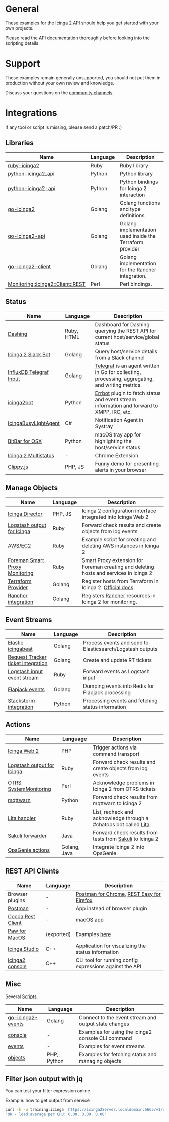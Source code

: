 # General

These examples for the [Icinga 2 API](https://www.icinga.com/docs/icinga2/latest/doc/12-icinga2-api/)
should help you get started with your own projects.

Please read the API documentation thoroughly before looking
into the scripting details.

# Support

These examples remain generally unsupported, you should not put them in
production without your own review and knowledge.

Discuss your questions on the [community channels](https://www.icinga.com/community/get-involved/).

# Integrations

If any tool or script is missing, please send a patch/PR :)

## Libraries

Name												| Language	| Description
------------------------------------------------------------------------------------------------|---------------|--------------------------------------------------------
[ruby-icinga2](https://github.com/bodsch/ruby-icinga2)                                          | Ruby          | Ruby library
[python-icinga2_api](https://github.com/KevinHonka/Icinga2_Python_API)                          | Python        | Python library
[python-icinga2-api](https://pypi.python.org/pypi/python-icinga2api)				| Python	| Python bindings for Icinga 2 interaction
[go-icinga2](https://github.com/xert/go-icinga2)						| Golang	| Golang functions and type definitions
[go-icinga2-api](https://github.com/lrsmith/go-icinga2-api/)					| Golang	| Golang implementation used inside the Terraform provider
[go-icinga2-client](https://github.com/Nexinto/go-icinga2-client)     | Golang  | Golang implementation for the Rancher integration.
[Monitoring::Icinga2::Client::REST](https://metacpan.org/release/THESEAL/Monitoring-Icinga2-Client-REST-2.0.0) | Perl | Perl bindings.

## Status

Name												| Language	| Description
------------------------------------------------------------------------------------------------|---------------|--------------------------------------------------------
[Dashing](https://github.com/icinga/dashing-icinga2)						| Ruby, HTML	| Dashboard for Dashing querying the REST API for current host/service/global status
[Icinga 2 Slack Bot](https://github.com/mlabouardy/icinga2-slack-bot) | Golang | Query host/service details from a [Slack](https://slack.com/) channel
[InfluxDB Telegraf Input](https://github.com/influxdata/telegraf/pull/2668)			| Golang	| [Telegraf](https://github.com/influxdata/telegraf) is an agent written in Go for collecting, processing, aggregating, and writing metrics.
[icinga2bot](https://github.com/reikoNeko/icinga2bot)						| Python	| [Errbot](http://errbot.io/en/latest/user_guide/setup.html) plugin to fetch status and event stream information and forward to XMPP, IRC, etc.
[IcingaBusyLightAgent](https://github.com/stdevel/IcingaBusylightAgent) 			| C#		| Notification Agent in Systray
[BitBar for OSX](https://getbitbar.com/plugins/Dev/Icinga2/icinga2.24m.py)			| Python	| macOS tray app for highlighting the host/service status
[Icinga 2 Multistatus](https://chrome.google.com/webstore/detail/icinga-multi-status/khabbhcojgkibdeipanmiphceeoiijal/related)	| - 	| Chrome Extension
[Clippy.js](clippy.js/)										| PHP, JS	| Funny demo for presenting alerts in your browser

## Manage Objects

Name												| Language	| Description
------------------------------------------------------------------------------------------------|---------------|--------------------------------------------------------
[Icinga Director](https://www.icinga.org/products/icinga-web-2-modules/) 			| PHP, JS	| Icinga 2 configuration interface integrated into Icinga Web 2
[Logstash output for Icinga](https://www.icinga.com/products/integrations/elastic/)             | Ruby          | Forward check results and create objects from log events
[AWS/EC2](aws-ec2/)										| Ruby		| Example script for creating and deleting AWS instances in Icinga 2
[Foreman Smart Proxy Monitoring](https://github.com/theforeman/smart_proxy_monitoring)		| Ruby		| Smart Proxy extension for Foreman creating and deleting hosts and services in Icinga 2
[Terraform Provider](https://github.com/hashicorp/terraform/pull/8306)				| Golang	| Register hosts from Terraform in Icinga 2. [Official docs](https://www.terraform.io/docs/providers/icinga2/index.html).
[Rancher integration](https://github.com/Nexinto/rancher-icinga)              | Golang  | Registers [Rancher](http://rancher.com/rancher/) resources in Icinga 2 for monitoring.

## Event Streams

Name												| Language	| Description
------------------------------------------------------------------------------------------------|---------------|--------------------------------------------------------
[Elastic icingabeat](https://github.com/icinga/icingabeat)					| Golang	| Process events and send to Elasticsearch/Logstash outputs
[Request Tracker ticket integration](https://github.com/bytemine/icinga2rt)			| Golang	| Create and update RT tickets
[Logstash input event stream](https://github.com/bobapple/logstash-input-icinga_eventstream)	| Ruby		| Forward events as Logstash input
[Flapjack events](https://github.com/sol1/flapjack-icinga2)					| Golang	| Dumping events into Redis for Flapjack processing
[Stackstorm integration](https://github.com/StackStorm-Exchange/stackstorm-icinga2)		| Python	| Processing events and fetching status information

## Actions

Name												| Language	| Description
------------------------------------------------------------------------------------------------|---------------|--------------------------------------------------------
[Icinga Web 2](https://www.icinga.com/products/icinga-web-2/)                                   | PHP           | Trigger actions via command transport
[Logstash output for Icinga](https://www.icinga.com/products/integrations/elastic/)             | Ruby          | Forward check results and create objects from log events
[OTRS SystemMonitoring](https://github.com/OTRS/SystemMonitoring)                               | Perl          | Acknowledge problems in Icinga 2 from OTRS tickets
[mqttwarn](https://github.com/jpmens/mqttwarn#icinga2)						| Python	| Forward check results from mqttwarn to Icinga 2
[Lita handler](https://github.com/tuxmea/lita-icinga2)						| Ruby		| List, recheck and acknowledge through a #chatops bot called [Lita](https://github.com/litaio/lita)
[Sakuli forwarder](http://sakuli.readthedocs.io/en/latest/forwarder-icinga2api/)			| Java		| Forward check results from tests from [Sakuli](https://github.com/ConSol/sakuli) to Icinga 2
[OpsGenie actions](https://www.opsgenie.com/docs/integrations/icinga2-integration)		| Golang, Java	| Integrate Icinga 2 into OpsGenie


## REST API Clients

Name												| Language	| Description
------------------------------------------------------------------------------------------------|---------------|--------------------------------------------------------
Browser plugins											| -		| [Postman for Chrome](https://www.getpostman.com), [REST Easy for Firefox](https://addons.mozilla.org/en-US/firefox/addon/rest-easy/?src=userprofile)
[Postman](https://www.getpostman.com/)                                                          | -             | App instead of browser plugin
[Cocoa Rest Client](https://github.com/mmattozzi/cocoa-rest-client)                             | -             | macOS app
[Paw for MacOS](https://paw.cloud)								| (exported)	| Examples [here](paw/)
[Icinga Studio](https://www.icinga.com/docs/icinga2/latest/doc/12-icinga2-api/#icinga-studio)	| C++	| Application for visualizing the status information
[icinga2 console](https://www.icinga.com/docs/icinga2/latest/doc/11-cli-commands/#cli-command-console)	| C++	| CLI tool for running config expressions against the API

## Misc

Several [Scripts](scripts/).

Name												| Language	| Description
------------------------------------------------------------------------------------------------|---------------|--------------------------------------------------------
[go-icinga2-events](go-icinga2-events/)								| Golang	| Connect to the event stream and output state changes
[console](scripts/console/)									| -		| Examples for using the icinga2 console CLI command
[events](scripts/events/)									| -		| Examples for event streams
[objects](scripts/objects/)									| PHP, Python	| Examples for fetching status and managing objects


## Filter json output with jq

You can test your filter expression online.

Example: how to get output from service

```sh
curl -k -u training:icinga 'https://icinga2Server.localdomain:5665/v1/objects/services?filter=match(%22icingaHost1%22,host.name)&attr=last_check_result' |jq '.results[].attrs.last_check_result.output'
"OK - load average per CPU: 0.00, 0.00, 0.00"
```

